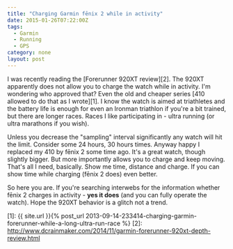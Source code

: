 ```yaml
---
title: "Charging Garmin fēnix 2 while in activity"
date: 2015-01-26T07:22:00Z
tags:
  - Garmin
  - Running
  - GPS
category: none
layout: post
---
```

I was recently reading the [Forerunner 920XT review][2]. The 920XT apparently does not allow you to charge the watch while in activity. I'm wondering who approved that? Even the old and cheaper series [410 allowed to do that as I wrote][1]. I know the watch is aimed at triathletes and the battery life is enough for even an Ironman triathlon if you're a bit trained, but there are longer races. Races I like participating in - ultra running (or ultra marathons if you wish). 

<!-- excerpt -->

Unless you decrease the "sampling" interval significantly any watch will hit the limit. Consider some 24 hours, 30 hours times. Anyway happy I replaced my 410 by fēnix 2 some time ago. It's a great watch, though slightly bigger. But more importantly allows you to charge and keep moving. That's all I need, basically. Show me time, distance and charge. If you can show time while charging (fēnix 2 does) even better.

So here you are. If you're searching interwebs for the information whether fēnix 2 charges in activity - **yes it does** (and you can fully operate the watch). Hope the 920XT behavior is a glitch not a trend.    

[1]: {{ site.url }}{% post_url 2013-09-14-233414-charging-garmin-forerunner-while-a-long-ultra-run-race %}
[2]: http://www.dcrainmaker.com/2014/11/garmin-forerunner-920xt-depth-review.html